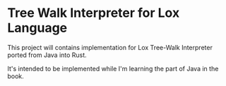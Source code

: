 # Tree Walk Interpreter for Lox Language 

This project will contains implementation for Lox Tree-Walk Interpreter ported from Java into Rust.

It's intended to be implemented while I'm learning the part of Java in the book.
